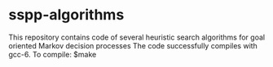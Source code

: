 # sspp-algorithms
This repository contains code of several heuristic search algorithms for goal oriented Markov decision processes
The code successfully compiles with gcc-6. 
To compile: $make 

